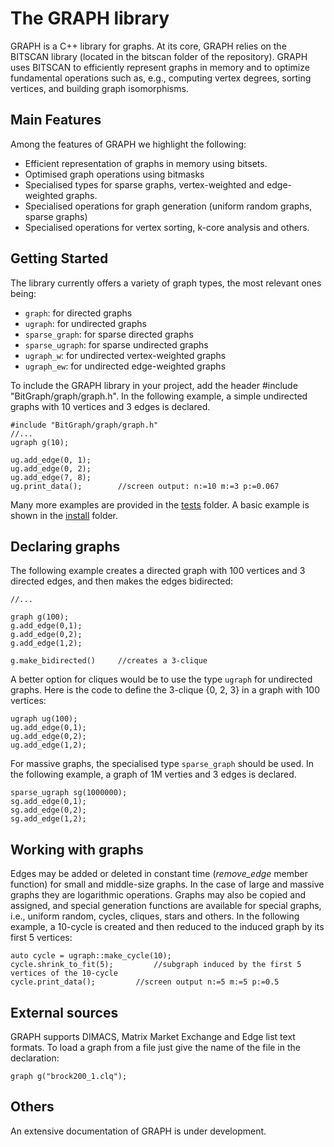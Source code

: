 
The GRAPH library
===================

GRAPH is a C++ library for graphs. At its core, GRAPH relies on the BITSCAN library (located in the bitscan folder of the repository). GRAPH uses BITSCAN to efficiently represent graphs in memory and to optimize fundamental operations such as, e.g., computing vertex degrees, sorting vertices, and building graph isomorphisms.

Main Features
-----------------------------
Among the features of GRAPH we highlight the following:
* Efficient representation of graphs in memory using bitsets.
* Optimised graph operations using bitmasks
* Specialised types for sparse graphs, vertex-weighted and edge-weighted graphs.
* Specialised operations for graph generation (uniform random graphs, sparse graphs)
* Specialised operations for vertex sorting, k-core analysis and others. 

Getting Started
-----------------------------
The library currently offers a variety of graph types, the most relevant ones being:
* `graph`: for directed graphs
* `ugraph`: for undirected graphs
* `sparse_graph`: for sparse directed graphs
* `sparse_ugraph`: for sparse undirected graphs
* `ugraph_w`: for undirected vertex-weighted graphs
* `ugraph_ew`: for undirected edge-weighted graphs
 
To include the GRAPH library in your project, add the header #include "BitGraph/graph/graph.h". In the following example, a simple undirected graphs with 10 vertices and 3 edges is declared.

``` plaintext
#include "BitGraph/graph/graph.h"
//...
ugraph g(10);

ug.add_edge(0, 1);
ug.add_edge(0, 2);
ug.add_edge(7, 8);
ug.print_data();		//screen output: n:=10 m:=3 p:=0.067
```
Many more examples are provided in the [tests](https://github.com/psanse/BitGraph/tree/master/src/graph/tests) folder. A basic example is shown in the [install](https://github.com/psanse/BitGraph/blob/master/install/src/graph.cpp) folder.

Declaring graphs
-------------------------------
The following example creates a directed graph with 100 vertices and 3 directed edges, and then makes the edges bidirected:
``` plaintext
//...
    
graph g(100);					
g.add_edge(0,1);				
g.add_edge(0,2);
g.add_edge(1,2);

g.make_bidirected()		//creates a 3-clique
```   

A better option for cliques would be to use the type `ugraph` for undirected graphs. Here is the code to define the 3-clique {0, 2, 3} in a graph with 100 vertices:

``` plaintext   
ugraph ug(100);					
ug.add_edge(0,1);				
ug.add_edge(0,2);
ug.add_edge(1,2);
```
For massive graphs, the specialised type `sparse_graph` should be used. In the following example, a graph of 1M verties and 3 edges is declared.

``` plaintext   
sparse_ugraph sg(1000000);					
sg.add_edge(0,1);				
sg.add_edge(0,2);
sg.add_edge(1,2);
```

Working with graphs
-------------------------------

Edges may be added or deleted in constant time (*remove\_edge* member function) for small and middle-size graphs. In the case of large and massive graphs they are logarithmic operations.
Graphs may also be copied and assigned, and special generation functions are available for special graphs, i.e., uniform random, cycles, cliques, stars and others. 
In the following example, a 10-cycle is created and then reduced to the induced graph by its first 5 vertices:

``` plaintext      
auto cycle = ugraph::make_cycle(10);				 
cycle.shrink_to_fit(5);			//subgraph induced by the first 5 vertices of the 10-cycle
cycle.print_data();			//screen output n:=5 m:=5 p:=0.5
```		
   
External sources
-------------------------------

GRAPH supports DIMACS, Matrix Market Exchange and Edge list text formats. To load a graph from a file just give the name of the file in the declaration:
``` plaintext  
graph g("brock200_1.clq");				
```
    
Others
-------------------------------

An extensive documentation of GRAPH is under development.


